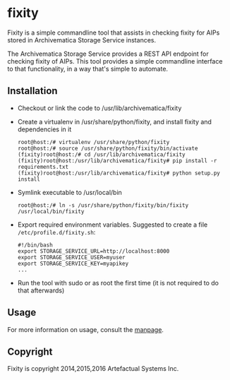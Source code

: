 fixity
======

Fixity is a simple commandline tool that assists in checking fixity for AIPs stored in Archivematica Storage Service instances.

The Archivematica Storage Service provides a REST API endpoint for checking fixity of AIPs. This tool provides a simple commandline interface to that functionality, in a way that's simple to automate.



Installation
------------

- Checkout or link the code to /usr/lib/archivematica/fixity
- Create a virtualenv in /usr/share/python/fixity, and install fixity and dependencies in it

  ```
  root@host:/# virtualenv /usr/share/python/fixity
  root@host:/# source /usr/share/python/fixity/bin/activate
  (fixity)root@host:/# cd /usr/lib/archivematica/fixity
  (fixity)root@host:/usr/lib/archivematica/fixity# pip install -r requirements.txt
  (fixity)root@host:/usr/lib/archivematica/fixity# python setup.py install
  ```

- Symlink executable to /usr/local/bin

  ```
  root@host:/# ln -s /usr/share/python/fixity/bin/fixity /usr/local/bin/fixity
  ```

- Export required environment variables. Suggested to create a file `/etc/profile.d/fixity.sh`:

  ```
  #!/bin/bash
  export STORAGE_SERVICE_URL=http://localhost:8000
  export STORAGE_SERVICE_USER=myuser
  export STORAGE_SERVICE_KEY=myapikey
  ...
  ```

- Run the tool with sudo or as root the first time (it is not required to do that afterwards)

Usage
-----

For more information on usage, consult the [manpage](docs/fixity.1.md).

Copyright
---------

Fixity is copyright 2014,2015,2016 Artefactual Systems Inc.
